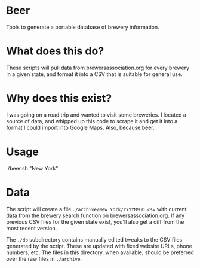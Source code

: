 # Beer
Tools to generate a portable database of brewery information.

# What does this do?
These scripts will pull data from brewersassociation.org for every brewery in
a given state, and format it into a CSV that is suitable for general use.

# Why does this exist?
I was going on a road trip and wanted to visit some breweries. I located a
source of data, and whipped up this code to scrape it and get it into a format
I could import into Google Maps. Also, because beer.

# Usage
./beer.sh "New York"

# Data
The script will create a file `./archive/New York/YYYYMMDD.csv` with current
data from the brewery search function on brewersassociation.org. If any
previous CSV files for the given state exist, you'll also get a diff from
the most recent version.

The `./db` subdirectory contains manually edited tweaks to the CSV files
generated by the script. These are updated with fixed website URLs, phone
numbers, etc. The files in this directory, when available, should be
preferred over the raw files in `./archive`.
